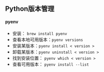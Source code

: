 ## Python版本管理
#### pyenv
- 安装： `brew install pyenv`
- 查看本地可用版本：`pyenv versions`
- 安装某版本：`pyenv install < version >`
- 卸载某版本：`pyenv uninstall < version >`
- 找到安装位置： `pyenv which < version >`
- 查看可用版本： `pyenv install --list`
